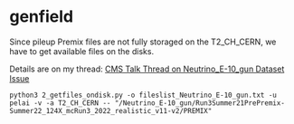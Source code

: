 # genfield

Since pileup Premix files are not fully storaged on the T2_CH_CERN, we have to get available files on the disks.

Details are on my thread: 
[CMS Talk Thread on Neutrino_E-10_gun Dataset Issue](https://cms-talk.web.cern.ch/t/cannot-access-dataset-neutrino-e-10-gun/125112)

```
python3 2_getfiles_ondisk.py -o fileslist_Neutrino_E-10_gun.txt -u pelai -v -a T2_CH_CERN -- "/Neutrino_E-10_gun/Run3Summer21PrePremix-Summer22_124X_mcRun3_2022_realistic_v11-v2/PREMIX"
```
